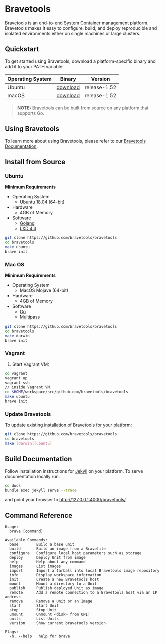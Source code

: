 # Bravetools
Bravetools is an end-to-end System Container management platform. Bravetools makes it easy to configure, build, and deploy reproducible and isolated environments either on single machines or large clusters.

## Quickstart

To get started using Bravetools, download a platform-specific binary and add it to your PATH variable:

| Operating System | Binary | Version |
|------------------|--------|---------|
| Ubuntu           | [download](https://github.com/bravetools/bravetools/releases/download/1.52/brave-release-1.52-ubuntu) | release-1.52 |
| macOS            | [download](https://github.com/bravetools/bravetools/releases/download/1.52/brave-release-1.52-darwin) | release-1.52 |

> **NOTE:** Bravetools can be built from source on any platform that supports Go.

## Using Bravetools

To learn more about using Bravetools, please refer to our [Bravetools Documentation](https://beringresearch.github.io/bravetools/).

## Install from Source

### Ubuntu

**Minimum Requirements**
* Operating System
  * Ubuntu 18.04 (64-bit)
* Hardware
  * 4GB of Memory
* Software
  * [Golang](https://golang.org/)
  * [LXD 4.3](https://linuxcontainers.org/lxd/getting-started-cli/)

```bash
git clone https://github.com/bravetools/bravetools
cd bravetools
make ubuntu
brave init
```

### Mac OS

**Minimum Requirements**
* Operating System
  * MacOS Mojave (64-bit)
* Hardware
  * 4GB of Memory
* Software
  * [Go](https://golang.org/)
  * [Multipass](https://multipass.run/)

```bash
git clone https://github.com/bravetools/bravetools
cd bravetools
make darwin
brave init
```

### Vagrant

1. Start Vagrant VM:

```bash
cd vagrant
vagrant up
vagrant ssh
// inside Vagrant VM
cd $HOME/workspace/src/github.com/bravetools/bravetools
make ubuntu
brave init
```

### Update Bravetools

To update existing installation of Bravetools for your platform:

```bash
git clone https://github.com/bravetools/bravetools
cd bravetools
make [darwin][ubuntu]
```

## Build Documentation

Follow installation instructions for [Jekyll](https://jekyllrb.com/) on your platform.
To serve documentation locally run:

```bash
cd docs
bundle exec jekyll serve --trace
```

and point your browser to http://127.0.0.1:4000/bravetools/.


## Command Reference

```
Usage:
  brave [command]

Available Commands:
  base        Build a base unit
  build       Build an image from a Bravefile
  configure   Configure local host parameters such as storage
  deploy      Deploy Unit from image
  help        Help about any command
  images      List images
  import      Import a tarball into local Bravetools image repository
  info        Display workspace information
  init        Create a new Bravetools host
  mount       Mount a directory to a Unit
  publish     Publish deployed Unit as image
  remote      Add a remote connection to a Bravetools host via an IP address
  remove      Remove a Unit or an Image
  start       Start Unit
  stop        Stop Unit
  umount      Unmount <disk> from UNIT
  units       List Units
  version     Show current bravetools version

Flags:
  -h, --help   help for brave
```